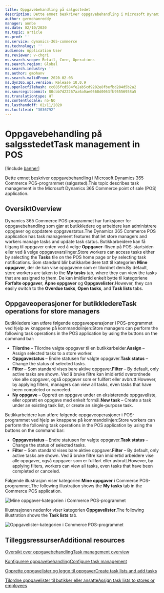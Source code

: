 ```yaml
---
title: Oppgavebehandling på salgsstedet
description: Dette emnet beskriver oppgavebehandling i Microsoft Dynamics 365 Commerce POS-programmet (salgssted).
author: gvrmohanreddy
manager: annbe
ms.date: 02/10/2020
ms.topic: article
ms.prod: ''
ms.service: dynamics-365-commerce
ms.technology: ''
audience: Application User
ms.reviewer: v-chgri
ms.search.scope: Retail, Core, Operations
ms.search.region: Global
ms.search.industry: ''
ms.author: gmohanv
ms.search.validFrom: 2020-02-03
ms.dyn365.ops.version: Release 10.0.9
ms.openlocfilehash: cc685fcd584fe2ab5cd9282e8fbefbd284d5b2a2
ms.sourcegitcommit: 80cbb7d22267aa6a0ae0568d0063fb95556958a5
ms.translationtype: HT
ms.contentlocale: nb-NO
ms.lasthandoff: 02/11/2020
ms.locfileid: "3036792"
---
```

# <a name="task-management-in-pos"></a><span data-ttu-id="78bb0-103">Oppgavebehandling på salgsstedet</span><span class="sxs-lookup"><span data-stu-id="78bb0-103">Task management in POS</span></span>

[!include [banner](includes/banner.md)]

<span data-ttu-id="78bb0-104">Dette emnet beskriver oppgavebehandling i Microsoft Dynamics 365 Commerce POS-programmet (salgssted).</span><span class="sxs-lookup"><span data-stu-id="78bb0-104">This topic describes task management in the Microsoft Dynamics 365 Commerce point of sale (POS) application.</span></span>

## <a name="overview"></a><span data-ttu-id="78bb0-105">Oversikt</span><span class="sxs-lookup"><span data-stu-id="78bb0-105">Overview</span></span>

<span data-ttu-id="78bb0-106">Dynamics 365 Commerce POS-programmet har funksjoner for oppgavebehandling som gjør at butikkledere og arbeidere kan administrere oppgaver og oppdatere oppgavestatus.</span><span class="sxs-lookup"><span data-stu-id="78bb0-106">The Dynamics 365 Commerce POS application has task management features that let store managers and workers manage tasks and update task status.</span></span> <span data-ttu-id="78bb0-107">Butikkarbeidere kan få tilgang til oppgaver enten ved å velge **Oppgaver**-flisen på POS-startsiden eller ved å velge oppgavevarslinger.</span><span class="sxs-lookup"><span data-stu-id="78bb0-107">Store workers can access tasks either by selecting the **Tasks** tile on the POS home page or by selecting task notifications.</span></span> <span data-ttu-id="78bb0-108">Som standard blir butikkarbeidere tatt til kategorien **Mine oppgaver**, der de kan vise oppgavene som er tilordnet dem.</span><span class="sxs-lookup"><span data-stu-id="78bb0-108">By default, store workers are taken to the **My tasks** tab, where they can view the tasks that are assigned to them.</span></span> <span data-ttu-id="78bb0-109">De kan imidlertid enkelt bytte til kategoriene **Forfalte oppgaver**, **Åpne oppgaver** og **Oppgavelister**.</span><span class="sxs-lookup"><span data-stu-id="78bb0-109">However, they can easily switch to the **Overdue tasks**, **Open tasks**, and **Task lists** tabs.</span></span>

## <a name="task-operations-for-store-managers"></a><span data-ttu-id="78bb0-110">Oppgaveoperasjoner for butikkledere</span><span class="sxs-lookup"><span data-stu-id="78bb0-110">Task operations for store managers</span></span>

<span data-ttu-id="78bb0-111">Butikkledere kan utføre følgende oppgaveoperasjoner i POS-programmet ved hjelp av knappene på kommandolinjen:</span><span class="sxs-lookup"><span data-stu-id="78bb0-111">Store managers can perform the following task operations in the POS application by using the buttons on the command bar:</span></span>

- <span data-ttu-id="78bb0-112">**Tilordne** – Tilordne valgte oppgaver til en butikkarbeider.</span><span class="sxs-lookup"><span data-stu-id="78bb0-112">**Assign** – Assign selected tasks to a store worker.</span></span>
- <span data-ttu-id="78bb0-113">**Oppgavestatus** – Endre statusen for valgte oppgaver.</span><span class="sxs-lookup"><span data-stu-id="78bb0-113">**Task status** – Change the status of selected tasks.</span></span>
- <span data-ttu-id="78bb0-114">**Filter** – Som standard vises bare aktive oppgaver.</span><span class="sxs-lookup"><span data-stu-id="78bb0-114">**Filter** – By default, only active tasks are shown.</span></span> <span data-ttu-id="78bb0-115">Ved å bruke filtre kan imidlertid overordnede vise alle oppgaver, også oppgaver som er fullført eller avbrutt.</span><span class="sxs-lookup"><span data-stu-id="78bb0-115">However, by applying filters, managers can view all tasks, even tasks that have been completed or canceled.</span></span>
- <span data-ttu-id="78bb0-116">**Ny oppgave** – Opprett en oppgave under en eksisterende oppgaveliste, eller opprett en oppgave med enkelt formål.</span><span class="sxs-lookup"><span data-stu-id="78bb0-116">**New task** – Create a task under an existing task list, or create an single-purpose task.</span></span>

<span data-ttu-id="78bb0-117">Butikkarbeidere kan utføre følgende oppgaveoperasjoner i POS-programmet ved hjelp av knappene på kommandolinjen:</span><span class="sxs-lookup"><span data-stu-id="78bb0-117">Store workers can perform the following task operations in the POS application by using the buttons on the command bar:</span></span>

- <span data-ttu-id="78bb0-118">**Oppgavestatus** – Endre statusen for valgte oppgaver.</span><span class="sxs-lookup"><span data-stu-id="78bb0-118">**Task status** – Change the status of selected tasks.</span></span>
- <span data-ttu-id="78bb0-119">**Filter** – Som standard vises bare aktive oppgaver.</span><span class="sxs-lookup"><span data-stu-id="78bb0-119">**Filter** – By default, only active tasks are shown.</span></span> <span data-ttu-id="78bb0-120">Ved å bruke filtre kan imidlertid arbeidere vise alle oppgaver, også oppgaver som er fullført eller avbrutt.</span><span class="sxs-lookup"><span data-stu-id="78bb0-120">However, by applying filters, workers can view all tasks, even tasks that have been completed or canceled.</span></span>

<span data-ttu-id="78bb0-121">Følgende illustrasjon viser kategorien **Mine oppgaver** i Commerce POS-programmet.</span><span class="sxs-lookup"><span data-stu-id="78bb0-121">The following illustration shows the **My tasks** tab in the Commerce POS application.</span></span>

![Mine oppgaver-kategorien i Commerce POS-programmet](media/POS-task-management.png)

<span data-ttu-id="78bb0-123">Illustrasjonen nedenfor viser kategorien **Oppgavelister**.</span><span class="sxs-lookup"><span data-stu-id="78bb0-123">The following illustration shows the **Task lists** tab.</span></span>

![Oppgavelister-kategorien i Commerce POS-programmet](media/POS-task-lists-management.png)

## <a name="additional-resources"></a><span data-ttu-id="78bb0-125">Tilleggsressurser</span><span class="sxs-lookup"><span data-stu-id="78bb0-125">Additional resources</span></span>

[<span data-ttu-id="78bb0-126">Oversikt over oppgavebehandling</span><span class="sxs-lookup"><span data-stu-id="78bb0-126">Task management overview</span></span>](task-mgmt-overview.md)

[<span data-ttu-id="78bb0-127">Konfigurere oppgavebehandling</span><span class="sxs-lookup"><span data-stu-id="78bb0-127">Configure task management</span></span>](task-mgmt-configure.md)

[<span data-ttu-id="78bb0-128">Opprette oppgavelister og legge til oppgaver</span><span class="sxs-lookup"><span data-stu-id="78bb0-128">Create task lists and add tasks</span></span>](task-mgmt-create-lists.md)

[<span data-ttu-id="78bb0-129">Tilordne oppgavelister til butikker eller ansatte</span><span class="sxs-lookup"><span data-stu-id="78bb0-129">Assign task lists to stores or employees</span></span>](task-mgmt-assign-lists.md)
